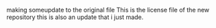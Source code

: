 making someupdate to the original file
This is the license file of the new repository
this is also an update that i just made.
